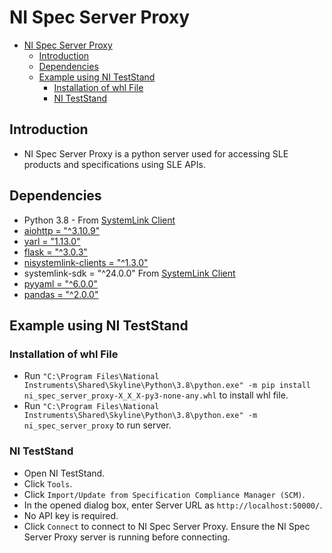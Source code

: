 # NI Spec Server Proxy

- [NI Spec Server Proxy](#ni-spec-server-proxy)
  - [Introduction](#introduction)
  - [Dependencies](#dependencies)
  - [Example using NI TestStand](#example-using-ni-teststand)
    - [Installation of whl File](#installation-of-whl-file)
    - [NI TestStand](#ni-teststand)

## Introduction

- NI Spec Server Proxy is a python server used for accessing SLE products and specifications using SLE APIs.

## Dependencies

- Python 3.8 - From [SystemLink Client](https://www.ni.com/en/support/downloads/software-products/download.systemlink-client.html#521644)
- [aiohttp = "^3.10.9"](https://pypi.org/project/aiohttp/)
- [yarl = "1.13.0"](https://pypi.org/project/yarl/1.13.0/)
- [flask = "^3.0.3"](https://pypi.org/project/Flask-Async/)
- [nisystemlink-clients = "^1.3.0"](https://pypi.org/project/nisystemlink-clients/)
- systemlink-sdk = "^24.0.0" From [SystemLink Client](https://www.ni.com/en/support/downloads/software-products/download.systemlink-client.html#521644)
- [pyyaml = "^6.0.0"](https://pypi.org/project/PyYAML/)
- [pandas = "^2.0.0"](https://pypi.org/project/pandas/)

## Example using NI TestStand

### Installation of whl File

- Run `"C:\Program Files\National Instruments\Shared\Skyline\Python\3.8\python.exe" -m pip install ni_spec_server_proxy-X_X_X-py3-none-any.whl` to install whl file.
- Run `"C:\Program Files\National Instruments\Shared\Skyline\Python\3.8\python.exe" -m ni_spec_server_proxy` to run server.

### NI TestStand

- Open NI TestStand.
- Click `Tools`.
- Click `Import/Update from Specification Compliance Manager (SCM)`.
- In the opened dialog box, enter Server URL as `http://localhost:50000/`.
- No API key is required.
- Click `Connect` to connect to NI Spec Server Proxy. Ensure the NI Spec Server Proxy server is running before connecting.

